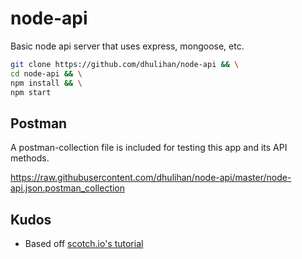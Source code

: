# node-api

Basic node api server that uses express, mongoose, etc.

```sh
git clone https://github.com/dhulihan/node-api && \
cd node-api && \
npm install && \
npm start 
```

## Postman

A postman-collection file is included for testing this app and its API methods.

https://raw.githubusercontent.com/dhulihan/node-api/master/node-api.json.postman_collection

## Kudos

* Based off [scotch.io's tutorial](https://scotch.io/tutorials/build-a-restful-api-using-node-and-express-4)

